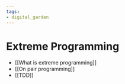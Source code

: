 ```yaml
---
tags:
- digital_garden
---
```

# Extreme Programming
+ [[What is extreme programming]]
+ [[On pair programming]]
+ [[TDD]]

